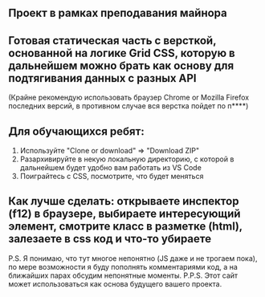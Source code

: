 ## Проект в рамках преподавания майнора
## Готовая статическая часть с версткой, основанной на логике Grid CSS, которую в дальнейшем можно брать как основу для подтягивания данных с разных API
(Крайне рекомендую использовать браузер Chrome or Mozilla Firefox последних версий, в противном случае вся верстка пойдет по п****)

## Для обучающихся ребят:
1. Используйте "Clone or download" => "Download ZIP"
2. Разархивируйте в некую локальную директорию, с которой в дальнейшем будет удобно вам работать из VS Code
3. Поиграйтесь с CSS, посмотрите, что будет меняться
## Как лучше сделать: открываете инспектор (f12) в браузере, выбираете интересующий элемент, смотрите класс в разметке (html), залезаете в css код и что-то убираете

P.S. Я понимаю, что тут многое непонятно (JS даже и не трогаем пока), по мере возможности я буду пополнять комментариями код, а на ближайших парах обсудим непонятные моменты.
P.P.S. Этот сайт может использоваться как основа будущего вашего проекта.